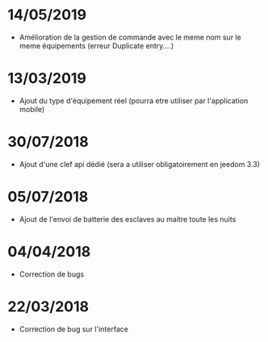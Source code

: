 # 14/05/2019

- Amélioration de la gestion de commande avec le meme nom sur le meme équipements (erreur Duplicate entry....)

# 13/03/2019

- Ajout du type d'équipement réel (pourra etre utiliser par l'application mobile)

# 30/07/2018

- Ajout d'une clef api dédié (sera a utiliser obligatoirement en jeedom 3.3)

# 05/07/2018

- Ajout de l'envoi de batterie des esclaves au maitre toute les nuits

# 04/04/2018

- Correction de bugs

# 22/03/2018

- Correction de bug sur l'interface
